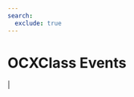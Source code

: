 ```yaml
---
search:
  exclude: true
---
```


<h1 class="heading"><span class="name">OCXClass Events</span></h1>

|
